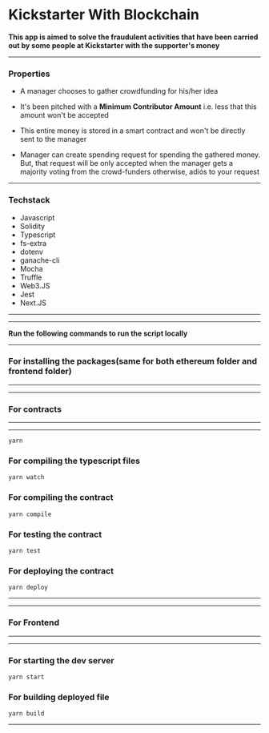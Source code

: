 # Kickstarter With Blockchain

**This app is aimed to solve the fraudulent activities that have been carried out by some people at Kickstarter with the supporter's money**

---

### Properties

- A manager chooses to gather crowdfunding for his/her idea

- It's been pitched with a **Minimum Contributor Amount** i.e. less that this amount won't be accepted

- This entire money is stored in a smart contract and won't be directly sent to the manager

- Manager can create spending request for spending the gathered money. But, that request will be only accepted when the manager gets a majority voting from the crowd-funders otherwise, adiós to your request

---

### Techstack

- Javascript
- Solidity
- Typescript
- fs-extra
- dotenv
- ganache-cli
- Mocha
- Truffle
- Web3.JS
- Jest
- Next.JS

---

---

**Run the following commands to run the script locally**

---

### For installing the packages(same for both ethereum folder and frontend folder)

---

---

### For contracts

---

---

```
yarn
```

### For compiling the typescript files

```
yarn watch
```

### For compiling the contract

```
yarn compile
```

### For testing the contract

```
yarn test
```

### For deploying the contract

```
yarn deploy
```

---

---

### For Frontend

---

---

### For starting the dev server

```
yarn start
```

### For building deployed file

```
yarn build
```

---
